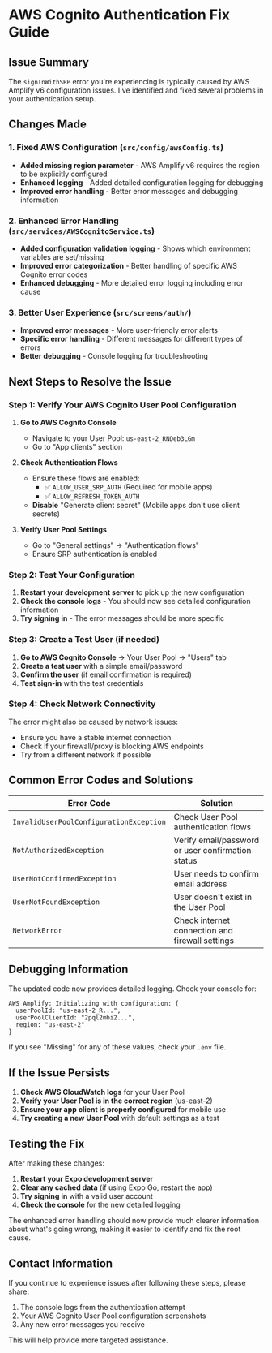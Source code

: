 # AWS Cognito Authentication Fix Guide

## Issue Summary
The `signInWithSRP` error you're experiencing is typically caused by AWS Amplify v6 configuration issues. I've identified and fixed several problems in your authentication setup.

## Changes Made

### 1. Fixed AWS Configuration (`src/config/awsConfig.ts`)
- **Added missing region parameter** - AWS Amplify v6 requires the region to be explicitly configured
- **Enhanced logging** - Added detailed configuration logging for debugging
- **Improved error handling** - Better error messages and debugging information

### 2. Enhanced Error Handling (`src/services/AWSCognitoService.ts`)
- **Added configuration validation logging** - Shows which environment variables are set/missing
- **Improved error categorization** - Better handling of specific AWS Cognito error codes
- **Enhanced debugging** - More detailed error logging including error cause

### 3. Better User Experience (`src/screens/auth/`)
- **Improved error messages** - More user-friendly error alerts
- **Specific error handling** - Different messages for different types of errors
- **Better debugging** - Console logging for troubleshooting

## Next Steps to Resolve the Issue

### Step 1: Verify Your AWS Cognito User Pool Configuration

1. **Go to AWS Cognito Console**
   - Navigate to your User Pool: `us-east-2_RNDeb3LGm`
   - Go to "App clients" section

2. **Check Authentication Flows**
   - Ensure these flows are enabled:
     - ✅ `ALLOW_USER_SRP_AUTH` (Required for mobile apps)
     - ✅ `ALLOW_REFRESH_TOKEN_AUTH`
   - **Disable** "Generate client secret" (Mobile apps don't use client secrets)

3. **Verify User Pool Settings**
   - Go to "General settings" → "Authentication flows"
   - Ensure SRP authentication is enabled

### Step 2: Test Your Configuration

1. **Restart your development server** to pick up the new configuration
2. **Check the console logs** - You should now see detailed configuration information
3. **Try signing in** - The error messages should be more specific

### Step 3: Create a Test User (if needed)

1. **Go to AWS Cognito Console** → Your User Pool → "Users" tab
2. **Create a test user** with a simple email/password
3. **Confirm the user** (if email confirmation is required)
4. **Test sign-in** with the test credentials

### Step 4: Check Network Connectivity

The error might also be caused by network issues:
- Ensure you have a stable internet connection
- Check if your firewall/proxy is blocking AWS endpoints
- Try from a different network if possible

## Common Error Codes and Solutions

| Error Code | Solution |
|------------|----------|
| `InvalidUserPoolConfigurationException` | Check User Pool authentication flows |
| `NotAuthorizedException` | Verify email/password or user confirmation status |
| `UserNotConfirmedException` | User needs to confirm email address |
| `UserNotFoundException` | User doesn't exist in the User Pool |
| `NetworkError` | Check internet connection and firewall settings |

## Debugging Information

The updated code now provides detailed logging. Check your console for:

```
AWS Amplify: Initializing with configuration: {
  userPoolId: "us-east-2_R...",
  userPoolClientId: "2pql2mbi2...",
  region: "us-east-2"
}
```

If you see "Missing" for any of these values, check your `.env` file.

## If the Issue Persists

1. **Check AWS CloudWatch logs** for your User Pool
2. **Verify your User Pool is in the correct region** (us-east-2)
3. **Ensure your app client is properly configured** for mobile use
4. **Try creating a new User Pool** with default settings as a test

## Testing the Fix

After making these changes:

1. **Restart your Expo development server**
2. **Clear any cached data** (if using Expo Go, restart the app)
3. **Try signing in** with a valid user account
4. **Check the console** for the new detailed logging

The enhanced error handling should now provide much clearer information about what's going wrong, making it easier to identify and fix the root cause.

## Contact Information

If you continue to experience issues after following these steps, please share:
1. The console logs from the authentication attempt
2. Your AWS Cognito User Pool configuration screenshots
3. Any new error messages you receive

This will help provide more targeted assistance.

